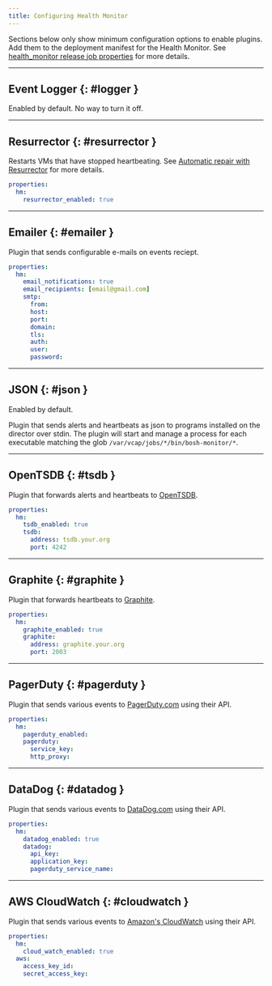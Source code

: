 ```yaml
---
title: Configuring Health Monitor
---
```


Sections below only show minimum configuration options to enable plugins. Add them to the deployment manifest for the Health Monitor. See [health_monitor release job properties](http://bosh.io/jobs/health_monitor?source=github.com/cloudfoundry/bosh) for more details.

---
## Event Logger {: #logger }

Enabled by default. No way to turn it off.

---
## Resurrector {: #resurrector }

Restarts VMs that have stopped heartbeating. See [Automatic repair with Resurrector](resurrector.md) for more details.

```yaml
properties:
  hm:
    resurrector_enabled: true
```

---
## Emailer {: #emailer }

Plugin that sends configurable e-mails on events reciept.

```yaml
properties:
  hm:
    email_notifications: true
    email_recipients: [email@gmail.com]
    smtp:
      from:
      host:
      port:
      domain:
      tls:
      auth:
      user:
      password:
```

---
## JSON {: #json }

Enabled by default.

Plugin that sends alerts and heartbeats as json to programs installed on the director over stdin. The plugin will start and manage a process for each executable matching the glob `/var/vcap/jobs/*/bin/bosh-monitor/*`.

---
## OpenTSDB {: #tsdb }

Plugin that forwards alerts and heartbeats to [OpenTSDB](http://opentsdb.net/).

```yaml
properties:
  hm:
    tsdb_enabled: true
    tsdb:
      address: tsdb.your.org
      port: 4242
```

---
## Graphite {: #graphite }

Plugin that forwards heartbeats to [Graphite](https://graphite.readthedocs.org/en/latest/).

```yaml
properties:
  hm:
    graphite_enabled: true
    graphite:
      address: graphite.your.org
      port: 2003
```

---
## PagerDuty {: #pagerduty }

Plugin that sends various events to [PagerDuty.com](http://pagerduty.com) using their API.

```yaml
properties:
  hm:
    pagerduty_enabled:
    pagerduty:
      service_key:
      http_proxy:
```

---
## DataDog {: #datadog }

Plugin that sends various events to [DataDog.com](http://datadoghq.com) using their API.

```yaml
properties:
  hm:
    datadog_enabled: true
    datadog:
      api_key:
      application_key:
      pagerduty_service_name:
```

---
## AWS CloudWatch {: #cloudwatch }

Plugin that sends various events to [Amazon's CloudWatch](http://aws.amazon.com/cloudwatch/) using their API.

```yaml
properties:
  hm:
    cloud_watch_enabled: true
  aws:
    access_key_id:
    secret_access_key:
```
